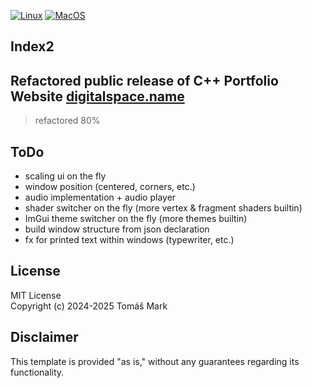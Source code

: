 [![Linux](https://github.com/tomasmark79/index2Free/actions/workflows/linux.yml/badge.svg)](https://github.com/tomasmark79/index2Free/actions/workflows/linux.yml)
[![MacOS](https://github.com/tomasmark79/index2Free/actions/workflows/macos.yml/badge.svg)](https://github.com/tomasmark79/index2Free/actions/workflows/macos.yml)
<!-- [![Windows](https://github.com/tomasmark79/index2Free/actions/workflows/windows.yml/badge.svg)](https://github.com/tomasmark79/index2Free/actions/workflows/windows.yml)   -->

## Index2

## Refactored public release of C++ Portfolio Website [digitalspace.name](https://digitalspace.name/new/index.html)  

>refactored 80%

## ToDo
 
- scaling ui on the fly
- window position (centered, corners, etc.)
- audio implementation + audio player
- shader switcher on the fly (more vertex & fragment shaders builtin)
- ImGui theme switcher on the fly (more themes builtin)
- build window structure from json declaration
- fx for printed text within windows (typewriter, etc.)

## License

MIT License  
Copyright (c) 2024-2025 Tomáš Mark

## Disclaimer

This template is provided "as is," without any guarantees regarding its functionality.